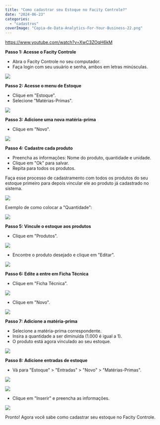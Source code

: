 ```yaml
---
title: "Como cadastrar seu Estoque no Facity Controle?"
date: "2024-06-23"
categories: 
  - "cadastros"
coverImage: "Copia-de-Data-Analytics-For-Your-Business-22.png"
---
```


https://www.youtube.com/watch?v=XwC3ZOqH6kM

**Passo 1: Acesse o Facity Controle**

- Abra o Facity Controle no seu computador.
- Faça login com seu usuário e senha, ambos em letras minúsculas.

![](images/image-2.png)

**Passo 2: Acesse o menu de Estoque**

- Clique em "Estoque".
- Selecione "Matérias-Primas".

![](images/1.png)

**Passo 3: Adicione uma nova matéria-prima**

- Clique em "Novo".

![](images/2.png)

**Passo 4: Cadastre cada produto**

- Preencha as informações: Nome do produto, quantidade e unidade.
- Clique em "Ok" para salvar.
- Repita para todos os produtos.

Faça esse processo de cadastramento com todos os produtos do seu estoque primeiro para depois vincular ele ao produto já cadastrado no sistema.

![](images/3.png)

Exemplo de como colocar a "Quantidade":

![](images/3exemplo.png)

**Passo 5: Vincule o estoque aos produtos**

- Clique em "Produtos".

![](images/5.png)

- Encontre o produto desejado e clique em "Editar".

![](images/6.png)

**Passo 6: Edite a entre em Ficha Técnica**

- Clique em "Ficha Técnica".

![](images/7.png)

- Clique em "Novo".

![](images/8.png)

**Passo 7: Adicione a matéria-prima**

- Selecione a matéria-prima correspondente.
- Insira a quantidade a ser diminuída (1.000 é igual a 1).
- O produto está agora vinculado ao seu estoque.

![](images/9.png)

**Passo 8: Adicione entradas de estoque**

- Vá para "Estoque" > "Entradas" > "Novo" > "Matérias-Primas".

![](images/entradasnovo-2.png)

![](images/entrada-materias-primas-1.png)

- Clique em "Inserir" e preencha as informações.

![](images/finall2.png)

Pronto! Agora você sabe como cadastrar seu estoque no Facity Controle.
